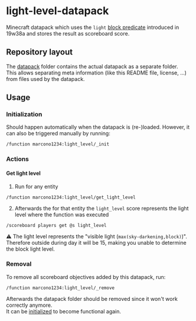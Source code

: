# light-level-datapack
Minecraft datapack which uses the `light` [block predicate](https://minecraft.gamepedia.com/Predicate) introduced in 19w38a and stores the result as scoreboard score.

## Repository layout
The [datapack](/datapack) folder contains the actual datapack as a separate folder.  
This allows separating meta information (like this README file, license, ...) from files used by the datapack.

## Usage
### Initialization
Should happen automatically when the datapack is (re-)loaded. However, it can also be triggered manually by running:
```
/function marcono1234:light_level/_init
```

### Actions
#### Get light level
1. Run for any entity
```
/function marcono1234:light_level/get_light_level
```
2. Afterwards the for that entity the `light_level` score represents the light level where the function was executed
```
/scoreboard players get @s light_level
```

:warning: The light level represents the "visible light (`max(sky-darkening,block)`)". Therefore outside during day it will be 15, making you unable to determine the block light level.

### Removal
To remove all scoreboard objectives added by this datapack, run:
```
/function marcono1234:light_level/_remove
```

Afterwards the datapack folder should be removed since it won't work correctly anymore.  
It can be [initialized](#Initialization) to become functional again.
